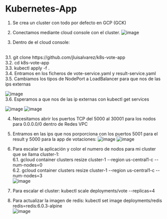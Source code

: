 # Kubernetes-App

1. Se crea un cluster con todo por defecto en GCP (GCK)
2. Conectamos mediante cloud console con el cluster.
![image](https://user-images.githubusercontent.com/29258769/121071522-551cae00-c7d0-11eb-8c16-e6e7e2863b26.png)

3. Dentro de el cloud console:
 <br>
  3.1. git clone https://github.com/jluisalvarez/k8s-vote-app
  <br>
  3.2. cd k8s-vote-app
  <br>
  3.3. kubectl apply -f .
  <br>
  3.4. Entramos en los ficheros de vote-service.yaml y result-service.yaml
  <br>
  3.5. Cambiamos los tipos de NodePort a LoadBalancer para que nos de las ips externas
  
  ![image](https://user-images.githubusercontent.com/29258769/121072091-0e7b8380-c7d1-11eb-97c5-e27bc28fc7bb.png)
  <br>
  3.6. Esperamos a que nos de las ip externas con kubectl get services<br>
  
  ![image](https://user-images.githubusercontent.com/29258769/121072172-2521da80-c7d1-11eb-9ba3-a74eecd81ed2.png)
  ![image](https://user-images.githubusercontent.com/29258769/121072320-5d291d80-c7d1-11eb-998a-7e14d9bd8181.png)

4. Necesitamos abrir los puertos TCP del 5000 al 30001 para los nodos para 0.0.0.0/0 dentro de Redes VPC<br>
5. Entramos en las ips que nos porporciona con los puertos 5001 para el result y 5000 para la app de votaciones:
 ![image](https://user-images.githubusercontent.com/29258769/121072459-88ac0800-c7d1-11eb-8b57-38c15bb8dbd7.png)
![image](https://user-images.githubusercontent.com/29258769/121072474-8cd82580-c7d1-11eb-92fe-c3913e9a1d99.png)
6. Para escalar la aplicación y color el numero de nodos para mi cluster que se llama cluster-1:<br>
  6.1. gcloud container clusters resize cluster-1 --region us-central1-c --num-nodes=0<br>
  6.2. gcloud container clusters resize cluster-1 --region us-central1-c --num-nodes=3<br>
  ![image](https://user-images.githubusercontent.com/29258769/121072810-f6583400-c7d1-11eb-9a4e-25e239604691.png)

7. Para escalar el cluster: kubectl scale deployments/vote --replicas=4<br>
8. Para actualizar la imagen de redis: kubectl set image deployments/redis redis=redis:6.0.3-alpine<br>
 ![image](https://user-images.githubusercontent.com/29258769/121072857-0bcd5e00-c7d2-11eb-9d05-117b1fccde9d.png)
